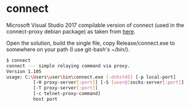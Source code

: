 # connect
Microsoft Visual Studio 2017 compilable version of connect (used in the
connect-proxy debian package) as taken from [here](https://bitbucket.org/gotoh/connect/wiki/Home).

Open the solution, build the single file, copy Release/connect.exe to
somewhere on your path (I use git-bash's ~/bin/).

```bash
$ connect
connect --- simple relaying command via proxy.
Version 1.105
usage: C:\Users\user\bin\connect.exe [-dnhst45] [-p local-port]
          [-H proxy-server[:port]] [-S [user@]socks-server[:port]]
          [-T proxy-server[:port]]
          [-c telnet-proxy-command]
          host port
```
